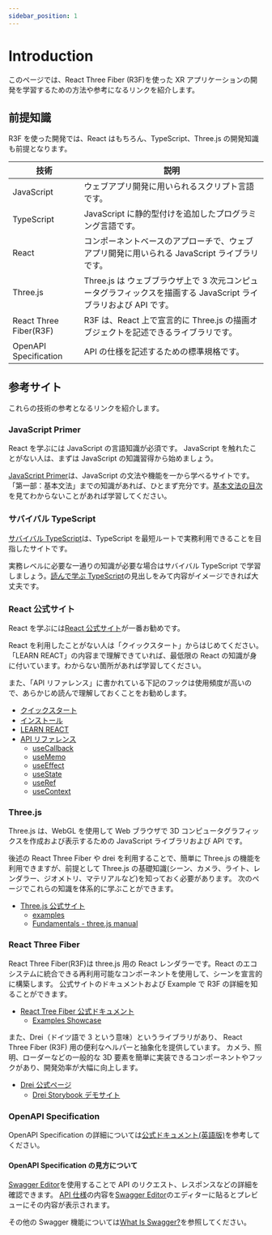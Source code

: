 ```yaml
---
sidebar_position: 1
---
```


# Introduction

このページでは、React Three Fiber (R3F)を使った XR アプリケーションの開発を学習するための方法や参考になるリンクを紹介します。

## 前提知識

R3F を使った開発では、React はもちろん、TypeScript、Three.js の開発知識も前提となります。

| 技術                   | 説明                                                                                                             |
| ---------------------- | ---------------------------------------------------------------------------------------------------------------- |
| JavaScript             | ウェブアプリ開発に用いられるスクリプト言語です。                                                                 |
| TypeScript             | JavaScript に静的型付けを追加したプログラミング言語です。                                                        |
| React                  | コンポーネントベースのアプローチで、ウェブアプリ開発に用いられる JavaScript ライブラリです。                     |
| Three.js               | Three.js は ウェブブラウザ上で 3 次元コンピュータグラフィックスを描画する JavaScript ライブラリおよび API です。 |
| React Three Fiber(R3F) | R3F は、React 上で宣言的に Three.js の描画オブジェクトを記述できるライブラリです。                               |
| OpenAPI Specification  | API の仕様を記述するための標準規格です。                                                                         |

## 参考サイト

これらの技術の参考となるリンクを紹介します。

### JavaScript Primer

React を学ぶには JavaScript の言語知識が必須です。 JavaScript を触れたことがない人は、まずは JavaScript の知識習得から始めましょう。

[JavaScript Primer](https://jsprimer.net/)は、JavaScript の文法や機能を一から学べるサイトです。「第一部：基本文法」までの知識があれば、ひとまず充分です。[基本文法の目次](https://jsprimer.net/basic/)を見てわからないことがあれば学習してください。

### サバイバル TypeScript

[サバイバル TypeScript](https://book.yyts.org/)は、TypeScript を最短ルートで実務利用できることを目指したサイトです。

実務レベルに必要な一通りの知識が必要な場合はサバイバル TypeScript で学習しましょう。[読んで学ぶ TypeScript](https://book.yyts.org/reference)の見出しをみて内容がイメージできれば大丈夫です。

### React 公式サイト

React を学ぶには[React 公式サイト](https://ja.react.dev/)が一番お勧めです。

React を利用したことがない人は「クイックスタート」からはじめてください。「LEARN REACT」の内容まで理解できていれば、最低限の React の知識が身に付いています。わからない箇所があれば学習してください。

また、「API リファレンス」に書かれている下記のフックは使用頻度が高いので、あらかじめ読んで理解しておくことをお勧めします。

- [クイックスタート](https://ja.react.dev/learn)
- [インストール](https://ja.react.dev/learn/installation)
- [LEARN REACT](https://ja.react.dev/learn/describing-the-ui)
- [API リファレンス](https://ja.react.dev/reference)
  - [useCallback](https://ja.react.dev/reference/react/useCallback)
  - [useMemo](https://ja.react.dev/reference/react/useMemo)
  - [useEffect](https://ja.react.dev/reference/react/useEffect)
  - [useState](https://ja.react.dev/reference/react/useState)
  - [useRef](https://ja.react.dev/reference/react/useRef)
  - [useContext](https://ja.react.dev/reference/react/useContext)

### Three.js

Three.js は、WebGL を使用して Web ブラウザで 3D コンピュータグラフィックスを作成および表示するための JavaScript ライブラリおよび API です。

後述の React Three Fiber や drei を利用することで、簡単に Three.js の機能を利用できますが、前提として Three.js の基礎知識(シーン、カメラ、ライト、レンダラー、ジオメトリ、マテリアルなど)を知っておく必要があります。
次のページでこれらの知識を体系的に学ぶことができます。

- [Three.js 公式サイト](https://threejs.org/)
  - [examples](https://threejs.org/examples/)
  - [Fundamentals - three.js manual](https://threejs.org/manual/#en/fundamentals)

### React Three Fiber

React Three Fiber(R3F)は three.js 用の React レンダラーです。React のエコシステムに統合できる再利用可能なコンポーネントを使用して、シーンを宣言的に構築します。
公式サイトのドキュメントおよび Example で R3F の詳細を知ることができます。

- [React Tree Fiber 公式ドキュメント](https://docs.pmnd.rs/react-three-fiber/getting-started/introduction)
  - [Examples Showcase](https://docs.pmnd.rs/react-three-fiber/getting-started/examples)

また、Drei（ドイツ語で 3 という意味）というライブラリがあり、 React Three Fiber (R3F) 用の便利なヘルパーと抽象化を提供しています。
カメラ、照明、ローダーなどの一般的な 3D 要素を簡単に実装できるコンポーネントやフックがあり、開発効率が大幅に向上します。

- [Drei 公式ページ](https://github.com/pmndrs/drei)
  - [Drei Storybook デモサイト](https://drei.pmnd.rs/)

### OpenAPI Specification

OpenAPI Specification の詳細については[公式ドキュメント(英語版)](https://www.openapis.org/what-is-openapi)を参考してください。

#### OpenAPI Specification の見方について

[Swagger Editor](https://editor.swagger.io/)を使用することで API のリクエスト、レスポンスなどの詳細を確認できます。
[API 仕様](https://github.com/ws-4020/mobile-app-crib-notes/blob/master/example-app/api-document/openapi.yaml)の内容を[Swagger Editor](https://editor.swagger.io/)のエディターに貼るとプレビューにその内容が表示されます。

その他の Swagger 機能については[What Is Swagger?](https://swagger.io/docs/specification/about/)を参照してください。
